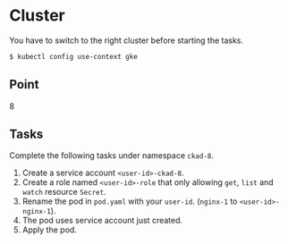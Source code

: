 # Cluster

You have to switch to the right cluster before starting the tasks.

```bash
$ kubectl config use-context gke
```

## Point

8

## Tasks

Complete the following tasks under namespace `ckad-8`.

1. Create a service account `<user-id>-ckad-8`.
2. Create a role named `<user-id>-role` that only allowing `get`, `list` and `watch` resource `Secret`.
3. Rename the pod in `pod.yaml` with your `user-id`. (`nginx-1` to `<user-id>-nginx-1`).
4. The pod uses service account just created. 
5. Apply the pod.
